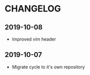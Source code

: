 # CHANGELOG

## 2019-10-08
- Improved vim header

## 2019-10-07
- Migrate cycle to it's own repository
